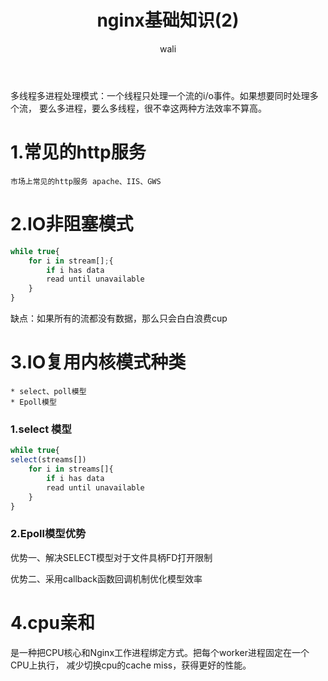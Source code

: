 ﻿---
layout: post
title: nginx基础知识(2)   #标题
tagline: io复用模型
category: nginx      #分类
author: wali    #作者
tag: nginx     #标签
ghurl:        #github url
ghurl_zip:    #github zip下载
comments: true

post_nav: ["1.常见的http服务","2.IO非阻塞模式","3.IO复用内核模式种类","4.cpu亲和"]
group_tag: nginx教程
---
多线程多进程处理模式：一个线程只处理一个流的i/o事件。如果想要同时处理多个流，
要么多进程，要么多线程，很不幸这两种方法效率不算高。

# 1.常见的http服务
	
	市场上常见的http服务 apache、IIS、GWS	
	
# 2.IO非阻塞模式
```javascript
while true{
	for i in stream[];{
		if i has data
		read until unavailable
	}
}
```
缺点：如果所有的流都没有数据，那么只会白白浪费cup

# 3.IO复用内核模式种类

	* select、poll模型
	* Epoll模型
	
### 1.select 模型

```javascript
while true{
select(streams[])
	for i in streams[]{
		if i has data
		read until unavailable
	}
}
```
	
### 2.Epoll模型优势

优势一、解决SELECT模型对于文件具柄FD打开限制

优势二、采用callback函数回调机制优化模型效率

# 4.cpu亲和

是一种把CPU核心和Nginx工作进程绑定方式。把每个worker进程固定在一个CPU上执行，
减少切换cpu的cache miss，获得更好的性能。
	
	
	
	
	
	
	
	
	
	
	
	
	
	
	
	
	
	
	
	
	
